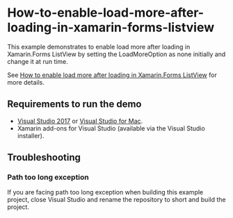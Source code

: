 # How-to-enable-load-more-after-loading-in-xamarin-forms-listview
This example demonstrates to enable load more after loading in Xamarin.Forms ListView by setting the LoadMoreOption as none initially and change it at run time.

See [How to enable load more after loading in Xamarin.Forms ListView](https://www.syncfusion.com/kb/9953/how-to-enable-load-more-after-loading-in-xamarin-forms-listview) for more details.
## <a name="requirements-to-run-the-demo"></a>Requirements to run the demo ##

* [Visual Studio 2017](https://visualstudio.microsoft.com/downloads/) or [Visual Studio for Mac](https://visualstudio.microsoft.com/vs/mac/).
* Xamarin add-ons for Visual Studio (available via the Visual Studio installer).

## <a name="troubleshooting"></a>Troubleshooting ##
### Path too long exception
If you are facing path too long exception when building this example project, close Visual Studio and rename the repository to short and build the project.